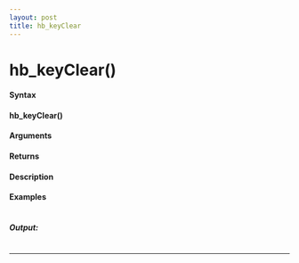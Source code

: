 ```yaml
---
layout: post
title: hb_keyClear
---
```


# hb_keyClear()


#### Syntax

#### hb_keyClear()

#### Arguments

#### Returns

#### Description

#### Examples

```

```

##### Output:

```

```

---